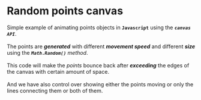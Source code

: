 # Random points canvas
Simple example of animating points objects in **`Javascript`** using the **_`canvas API`_**.
<br><br>
The points are **_generated_** with different **_movement speed_** and different **_size_** using the **_`Math.Random()`_** _method_.
<br><br>
This code will make the _points_ bounce back after **_exceeding_** the edges of the canvas with certain amount of space.
<br><br>
And we have also control over showing either the points moving or only the lines connecting them or both of them.